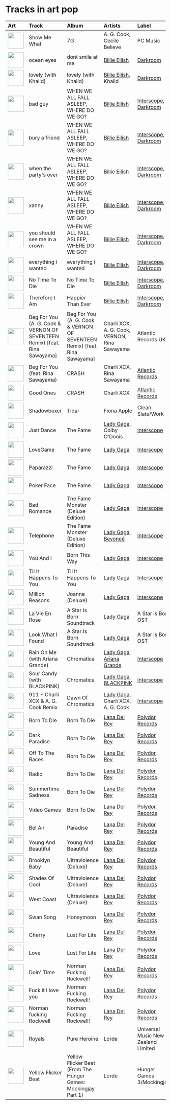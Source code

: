 # Tracks in art pop

| Art                                                                                              | Track                                                                      | Album                                                                      | Artists                                                                            | Label                                                                    | 💚   | 🔗                                                          |
|:-------------------------------------------------------------------------------------------------|:---------------------------------------------------------------------------|:---------------------------------------------------------------------------|:-----------------------------------------------------------------------------------|:-------------------------------------------------------------------------|:----|:-----------------------------------------------------------|
| <img src="https://i.scdn.co/image/ab67616d0000b2735f4269ee2c76394d8f3d1309" alt="" width="50" /> | Show Me What                                                               | 7G                                                                         | A. G. Cook, Cecile Believe                                                         | PC Music                                                                 |     | [🔗](https://open.spotify.com/track/0qJtV82bKOgB2kvfa8IrZp) |
| <img src="https://i.scdn.co/image/ab67616d0000b273a9f6c04ba168640b48aa5795" alt="" width="50" /> | ocean eyes                                                                 | dont smile at me                                                           | [Billie Eilish](../artists/billie_eilish.md)                                       | [Darkroom](../labels/darkroom.md)                                        | 💚   | [🔗](https://open.spotify.com/track/7hDVYcQq6MxkdJGweuCtl9) |
| <img src="https://i.scdn.co/image/ab67616d0000b2738a3f0a3ca7929dea23cd274c" alt="" width="50" /> | lovely (with Khalid)                                                       | lovely (with Khalid)                                                       | [Billie Eilish](../artists/billie_eilish.md), Khalid                               | [Darkroom](../labels/darkroom.md)                                        | 💚   | [🔗](https://open.spotify.com/track/0u2P5u6lvoDfwTYjAADbn4) |
| <img src="https://i.scdn.co/image/ab67616d0000b27350a3147b4edd7701a876c6ce" alt="" width="50" /> | bad guy                                                                    | WHEN WE ALL FALL ASLEEP, WHERE DO WE GO?                                   | [Billie Eilish](../artists/billie_eilish.md)                                       | [Interscope](../labels/interscope.md), [Darkroom](../labels/darkroom.md) | 💚   | [🔗](https://open.spotify.com/track/2Fxmhks0bxGSBdJ92vM42m) |
| <img src="https://i.scdn.co/image/ab67616d0000b27350a3147b4edd7701a876c6ce" alt="" width="50" /> | bury a friend                                                              | WHEN WE ALL FALL ASLEEP, WHERE DO WE GO?                                   | [Billie Eilish](../artists/billie_eilish.md)                                       | [Interscope](../labels/interscope.md), [Darkroom](../labels/darkroom.md) | 💚   | [🔗](https://open.spotify.com/track/4SSnFejRGlZikf02HLewEF) |
| <img src="https://i.scdn.co/image/ab67616d0000b27350a3147b4edd7701a876c6ce" alt="" width="50" /> | when the party's over                                                      | WHEN WE ALL FALL ASLEEP, WHERE DO WE GO?                                   | [Billie Eilish](../artists/billie_eilish.md)                                       | [Interscope](../labels/interscope.md), [Darkroom](../labels/darkroom.md) | 💚   | [🔗](https://open.spotify.com/track/43zdsphuZLzwA9k4DJhU0I) |
| <img src="https://i.scdn.co/image/ab67616d0000b27350a3147b4edd7701a876c6ce" alt="" width="50" /> | xanny                                                                      | WHEN WE ALL FALL ASLEEP, WHERE DO WE GO?                                   | [Billie Eilish](../artists/billie_eilish.md)                                       | [Interscope](../labels/interscope.md), [Darkroom](../labels/darkroom.md) | 💚   | [🔗](https://open.spotify.com/track/4QIo4oxwzzafcBWkKjDpXY) |
| <img src="https://i.scdn.co/image/ab67616d0000b27350a3147b4edd7701a876c6ce" alt="" width="50" /> | you should see me in a crown                                               | WHEN WE ALL FALL ASLEEP, WHERE DO WE GO?                                   | [Billie Eilish](../artists/billie_eilish.md)                                       | [Interscope](../labels/interscope.md), [Darkroom](../labels/darkroom.md) | 💚   | [🔗](https://open.spotify.com/track/3XF5xLJHOQQRbWya6hBp7d) |
| <img src="https://i.scdn.co/image/ab67616d0000b273f2248cf6dad1d6c062587249" alt="" width="50" /> | everything i wanted                                                        | everything i wanted                                                        | [Billie Eilish](../artists/billie_eilish.md)                                       | [Interscope](../labels/interscope.md), [Darkroom](../labels/darkroom.md) | 💚   | [🔗](https://open.spotify.com/track/3ZCTVFBt2Brf31RLEnCkWJ) |
| <img src="https://i.scdn.co/image/ab67616d0000b273f7b7174bef6f3fbfda3a0bb7" alt="" width="50" /> | No Time To Die                                                             | No Time To Die                                                             | [Billie Eilish](../artists/billie_eilish.md)                                       | [Interscope](../labels/interscope.md), [Darkroom](../labels/darkroom.md) | 💚   | [🔗](https://open.spotify.com/track/73SpzrcaHk0RQPFP73vqVR) |
| <img src="https://i.scdn.co/image/ab67616d0000b2732a038d3bf875d23e4aeaa84e" alt="" width="50" /> | Therefore I Am                                                             | Happier Than Ever                                                          | [Billie Eilish](../artists/billie_eilish.md)                                       | [Interscope](../labels/interscope.md), [Darkroom](../labels/darkroom.md) | 💚   | [🔗](https://open.spotify.com/track/20R4HfKloPKgXDqU7UKk3x) |
| <img src="https://i.scdn.co/image/ab67616d0000b273b0ed835957dbf3c63184a3bc" alt="" width="50" /> | Beg For You (A. G. Cook & VERNON OF SEVENTEEN Remix) [feat. Rina Sawayama] | Beg For You (A. G. Cook & VERNON OF SEVENTEEN Remix) [feat. Rina Sawayama] | Charli XCX, A. G. Cook, VERNON, Rina Sawayama                                      | Atlantic Records UK                                                      |     | [🔗](https://open.spotify.com/track/3teT4GffWtZUYQVmUwL14d) |
| <img src="https://i.scdn.co/image/ab67616d0000b273f629eb64fd8ef76a97b154f5" alt="" width="50" /> | Beg For You (feat. Rina Sawayama)                                          | CRASH                                                                      | Charli XCX, Rina Sawayama                                                          | [Atlantic Records](../labels/atlantic_records.md)                        |     | [🔗](https://open.spotify.com/track/11M8c9SHQYpd8DOrmcu25k) |
| <img src="https://i.scdn.co/image/ab67616d0000b273f629eb64fd8ef76a97b154f5" alt="" width="50" /> | Good Ones                                                                  | CRASH                                                                      | Charli XCX                                                                         | [Atlantic Records](../labels/atlantic_records.md)                        |     | [🔗](https://open.spotify.com/track/2grSOc6HNTXQQXNoRKt9UM) |
| <img src="https://i.scdn.co/image/ab67616d0000b273b254ca0983d65ede8e3d2f7a" alt="" width="50" /> | Shadowboxer                                                                | Tidal                                                                      | Fiona Apple                                                                        | Clean Slate/Work                                                         |     | [🔗](https://open.spotify.com/track/0XMzFZgFvEqH2nEa3iwNUD) |
| <img src="https://i.scdn.co/image/ab67616d0000b273631810af03785dbad83f5c81" alt="" width="50" /> | Just Dance                                                                 | The Fame                                                                   | [Lady Gaga](../artists/lady_gaga.md), Colby O'Donis                                | [Interscope](../labels/interscope.md)                                    | 💚   | [🔗](https://open.spotify.com/track/2x7MyWybabEz6Y6wvHuwGE) |
| <img src="https://i.scdn.co/image/ab67616d0000b273631810af03785dbad83f5c81" alt="" width="50" /> | LoveGame                                                                   | The Fame                                                                   | [Lady Gaga](../artists/lady_gaga.md)                                               | [Interscope](../labels/interscope.md)                                    | 💚   | [🔗](https://open.spotify.com/track/0TcJ7QWpggdSg8t0fHThHm) |
| <img src="https://i.scdn.co/image/ab67616d0000b273631810af03785dbad83f5c81" alt="" width="50" /> | Paparazzi                                                                  | The Fame                                                                   | [Lady Gaga](../artists/lady_gaga.md)                                               | [Interscope](../labels/interscope.md)                                    |     | [🔗](https://open.spotify.com/track/7Hqig8kp32q2Ire3ECQvWM) |
| <img src="https://i.scdn.co/image/ab67616d0000b273631810af03785dbad83f5c81" alt="" width="50" /> | Poker Face                                                                 | The Fame                                                                   | [Lady Gaga](../artists/lady_gaga.md)                                               | [Interscope](../labels/interscope.md)                                    | 💚   | [🔗](https://open.spotify.com/track/5R8dQOPq8haW94K7mgERlO) |
| <img src="https://i.scdn.co/image/ab67616d0000b2735c9890c0456a3719eeecd8aa" alt="" width="50" /> | Bad Romance                                                                | The Fame Monster (Deluxe Edition)                                          | [Lady Gaga](../artists/lady_gaga.md)                                               | [Interscope](../labels/interscope.md)                                    | 💚   | [🔗](https://open.spotify.com/track/0SiywuOBRcynK0uKGWdCnn) |
| <img src="https://i.scdn.co/image/ab67616d0000b2735c9890c0456a3719eeecd8aa" alt="" width="50" /> | Telephone                                                                  | The Fame Monster (Deluxe Edition)                                          | [Lady Gaga](../artists/lady_gaga.md), [Beyoncé](../artists/beyonc_.md)             | [Interscope](../labels/interscope.md)                                    | 💚   | [🔗](https://open.spotify.com/track/4TCL0qqKyqsMZml0G3M9IM) |
| <img src="https://i.scdn.co/image/ab67616d0000b2734ba15b951a5cff36133ca5bd" alt="" width="50" /> | Yoü And I                                                                  | Born This Way                                                              | [Lady Gaga](../artists/lady_gaga.md)                                               | [Interscope](../labels/interscope.md)                                    | 💚   | [🔗](https://open.spotify.com/track/6rkAY9rk1NTFB94QxG3LJR) |
| <img src="https://i.scdn.co/image/ab67616d0000b273969438a8091085c2472a0766" alt="" width="50" /> | Til It Happens To You                                                      | Til It Happens To You                                                      | [Lady Gaga](../artists/lady_gaga.md)                                               | [Interscope](../labels/interscope.md)                                    |     | [🔗](https://open.spotify.com/track/0bCCGLHflR08UVA6oJJc8I) |
| <img src="https://i.scdn.co/image/ab67616d0000b2738093238ec0c71ef7c95c8fb1" alt="" width="50" /> | Million Reasons                                                            | Joanne (Deluxe)                                                            | [Lady Gaga](../artists/lady_gaga.md)                                               | [Interscope](../labels/interscope.md)                                    |     | [🔗](https://open.spotify.com/track/7dZ1Odmx9jWIweQSatnRqo) |
| <img src="https://i.scdn.co/image/ab67616d0000b273e2d156fdc691f57900134342" alt="" width="50" /> | La Vie En Rose                                                             | A Star Is Born Soundtrack                                                  | [Lady Gaga](../artists/lady_gaga.md)                                               | A Star is Born OST                                                       | 💚   | [🔗](https://open.spotify.com/track/3WKnfkgwrARwElktHSU5Ik) |
| <img src="https://i.scdn.co/image/ab67616d0000b273e2d156fdc691f57900134342" alt="" width="50" /> | Look What I Found                                                          | A Star Is Born Soundtrack                                                  | [Lady Gaga](../artists/lady_gaga.md)                                               | A Star is Born OST                                                       | 💚   | [🔗](https://open.spotify.com/track/1l9G7M8gNyQsgOGWZGoQsT) |
| <img src="https://i.scdn.co/image/ab67616d0000b2736040effba89b9b00a6f6743a" alt="" width="50" /> | Rain On Me (with Ariana Grande)                                            | Chromatica                                                                 | [Lady Gaga](../artists/lady_gaga.md), [Ariana Grande](../artists/ariana_grande.md) | [Interscope](../labels/interscope.md)                                    |     | [🔗](https://open.spotify.com/track/7ju97lgwC2rKQ6wwsf9no9) |
| <img src="https://i.scdn.co/image/ab67616d0000b2736040effba89b9b00a6f6743a" alt="" width="50" /> | Sour Candy (with BLACKPINK)                                                | Chromatica                                                                 | [Lady Gaga](../artists/lady_gaga.md), [BLACKPINK](../artists/blackpink.md)         | [Interscope](../labels/interscope.md)                                    | 💚   | [🔗](https://open.spotify.com/track/1IWNylpZ477gIVUDpJL66u) |
| <img src="https://i.scdn.co/image/ab67616d0000b273335b00966a9839d4dde60256" alt="" width="50" /> | 911 - Charli XCX & A. G. Cook Remix                                        | Dawn Of Chromatica                                                         | [Lady Gaga](../artists/lady_gaga.md), Charli XCX, A. G. Cook                       | [Interscope](../labels/interscope.md)                                    |     | [🔗](https://open.spotify.com/track/4xx8LCv4tUv7PNk6g7VQmY) |
| <img src="https://i.scdn.co/image/ab67616d0000b273a1c37f3fd969287c03482c3b" alt="" width="50" /> | Born To Die                                                                | Born To Die                                                                | [Lana Del Rey](../artists/lana_del_rey.md)                                         | [Polydor Records](../labels/polydor_records.md)                          | 💚   | [🔗](https://open.spotify.com/track/3eRZZ4d2RJSqFKzP7tSdFE) |
| <img src="https://i.scdn.co/image/ab67616d0000b273a1c37f3fd969287c03482c3b" alt="" width="50" /> | Dark Paradise                                                              | Born To Die                                                                | [Lana Del Rey](../artists/lana_del_rey.md)                                         | [Polydor Records](../labels/polydor_records.md)                          | 💚   | [🔗](https://open.spotify.com/track/0rbuGVyW18IpX0bhA3P4Oh) |
| <img src="https://i.scdn.co/image/ab67616d0000b273a1c37f3fd969287c03482c3b" alt="" width="50" /> | Off To The Races                                                           | Born To Die                                                                | [Lana Del Rey](../artists/lana_del_rey.md)                                         | [Polydor Records](../labels/polydor_records.md)                          | 💚   | [🔗](https://open.spotify.com/track/7grzMnF1FHponm2aJBWj8E) |
| <img src="https://i.scdn.co/image/ab67616d0000b273a1c37f3fd969287c03482c3b" alt="" width="50" /> | Radio                                                                      | Born To Die                                                                | [Lana Del Rey](../artists/lana_del_rey.md)                                         | [Polydor Records](../labels/polydor_records.md)                          | 💚   | [🔗](https://open.spotify.com/track/45dAw6GXEsogcDF3NUgj3O) |
| <img src="https://i.scdn.co/image/ab67616d0000b273a1c37f3fd969287c03482c3b" alt="" width="50" /> | Summertime Sadness                                                         | Born To Die                                                                | [Lana Del Rey](../artists/lana_del_rey.md)                                         | [Polydor Records](../labels/polydor_records.md)                          | 💚   | [🔗](https://open.spotify.com/track/4cKtn8Shw999egpwBmWQmp) |
| <img src="https://i.scdn.co/image/ab67616d0000b273a1c37f3fd969287c03482c3b" alt="" width="50" /> | Video Games                                                                | Born To Die                                                                | [Lana Del Rey](../artists/lana_del_rey.md)                                         | [Polydor Records](../labels/polydor_records.md)                          | 💚   | [🔗](https://open.spotify.com/track/5by7gtiDrxe4n2qQQunL8S) |
| <img src="https://i.scdn.co/image/ab67616d0000b2734123029b8c0648e8f1fad18a" alt="" width="50" /> | Bel Air                                                                    | Paradise                                                                   | [Lana Del Rey](../artists/lana_del_rey.md)                                         | [Polydor Records](../labels/polydor_records.md)                          | 💚   | [🔗](https://open.spotify.com/track/1OI3ZMcABE1U7hnhf9BENL) |
| <img src="https://i.scdn.co/image/ab67616d0000b273d7fb3e4c63020039d1cff6b2" alt="" width="50" /> | Young And Beautiful                                                        | Young And Beautiful                                                        | [Lana Del Rey](../artists/lana_del_rey.md)                                         | [Polydor Records](../labels/polydor_records.md)                          |     | [🔗](https://open.spotify.com/track/2nMeu6UenVvwUktBCpLMK9) |
| <img src="https://i.scdn.co/image/ab67616d0000b2731624590458126fc8b8c64c2f" alt="" width="50" /> | Brooklyn Baby                                                              | Ultraviolence (Deluxe)                                                     | [Lana Del Rey](../artists/lana_del_rey.md)                                         | [Polydor Records](../labels/polydor_records.md)                          |     | [🔗](https://open.spotify.com/track/1NZs6n6hl8UuMaX0UC0YTz) |
| <img src="https://i.scdn.co/image/ab67616d0000b2731624590458126fc8b8c64c2f" alt="" width="50" /> | Shades Of Cool                                                             | Ultraviolence (Deluxe)                                                     | [Lana Del Rey](../artists/lana_del_rey.md)                                         | [Polydor Records](../labels/polydor_records.md)                          | 💚   | [🔗](https://open.spotify.com/track/4VSg5K1hnbmIg4PwRdY6wV) |
| <img src="https://i.scdn.co/image/ab67616d0000b2731624590458126fc8b8c64c2f" alt="" width="50" /> | West Coast                                                                 | Ultraviolence (Deluxe)                                                     | [Lana Del Rey](../artists/lana_del_rey.md)                                         | [Polydor Records](../labels/polydor_records.md)                          |     | [🔗](https://open.spotify.com/track/5Y6nVaayzitvsD5F7nr3DV) |
| <img src="https://i.scdn.co/image/ab67616d0000b273a3b3f48ca81acacb3ad4ec8a" alt="" width="50" /> | Swan Song                                                                  | Honeymoon                                                                  | [Lana Del Rey](../artists/lana_del_rey.md)                                         | [Polydor Records](../labels/polydor_records.md)                          |     | [🔗](https://open.spotify.com/track/1DYRRZ5rSlc1PopnB7azLZ) |
| <img src="https://i.scdn.co/image/ab67616d0000b27395e2fd1accb339fa14878190" alt="" width="50" /> | Cherry                                                                     | Lust For Life                                                              | [Lana Del Rey](../artists/lana_del_rey.md)                                         | [Polydor Records](../labels/polydor_records.md)                          | 💚   | [🔗](https://open.spotify.com/track/1Ym6aMuT5bliaZMC67AmPp) |
| <img src="https://i.scdn.co/image/ab67616d0000b27395e2fd1accb339fa14878190" alt="" width="50" /> | Love                                                                       | Lust For Life                                                              | [Lana Del Rey](../artists/lana_del_rey.md)                                         | [Polydor Records](../labels/polydor_records.md)                          |     | [🔗](https://open.spotify.com/track/2Kerz9H9IejzeIpjhDJoYG) |
| <img src="https://i.scdn.co/image/ab67616d0000b273879e9318cb9f4e05ee552ac9" alt="" width="50" /> | Doin' Time                                                                 | Norman Fucking Rockwell!                                                   | [Lana Del Rey](../artists/lana_del_rey.md)                                         | [Polydor Records](../labels/polydor_records.md)                          |     | [🔗](https://open.spotify.com/track/0Oqc0kKFsQ6MhFOLBNZIGX) |
| <img src="https://i.scdn.co/image/ab67616d0000b273879e9318cb9f4e05ee552ac9" alt="" width="50" /> | Fuck it I love you                                                         | Norman Fucking Rockwell!                                                   | [Lana Del Rey](../artists/lana_del_rey.md)                                         | [Polydor Records](../labels/polydor_records.md)                          |     | [🔗](https://open.spotify.com/track/7MtVPRGtZl6rPjMfLoI3Lh) |
| <img src="https://i.scdn.co/image/ab67616d0000b273879e9318cb9f4e05ee552ac9" alt="" width="50" /> | Norman fucking Rockwell                                                    | Norman Fucking Rockwell!                                                   | [Lana Del Rey](../artists/lana_del_rey.md)                                         | [Polydor Records](../labels/polydor_records.md)                          |     | [🔗](https://open.spotify.com/track/3RIgHHpnFKj5Rni1shokDj) |
| <img src="https://i.scdn.co/image/ab67616d0000b273187331e276c898d39764cc98" alt="" width="50" /> | Royals                                                                     | Pure Heroine                                                               | Lorde                                                                              | Universal Music New Zealand Limited                                      | 💚   | [🔗](https://open.spotify.com/track/2dLLR6qlu5UJ5gk0dKz0h3) |
| <img src="https://i.scdn.co/image/ab67616d0000b27374b226f1b53ca4902dedce2a" alt="" width="50" /> | Yellow Flicker Beat                                                        | Yellow Flicker Beat (From The Hunger Games: Mockingjay Part 1)             | Lorde                                                                              | Hunger Games 3/Mockingjay                                                | 💚   | [🔗](https://open.spotify.com/track/0Nf53RDPZEjFrQE4B5n6Vf) |
